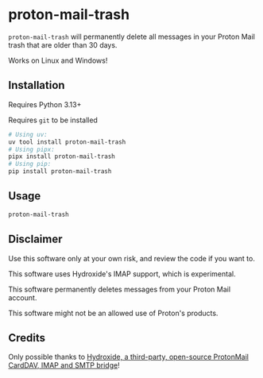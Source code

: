 # proton-mail-trash
`proton-mail-trash` will permanently delete all messages in your Proton Mail trash that are older than 30 days.

Works on Linux and Windows!

## Installation
Requires Python 3.13+

Requires `git` to be installed
```bash
# Using uv:
uv tool install proton-mail-trash
# Using pipx:
pipx install proton-mail-trash
# Using pip:
pip install proton-mail-trash
```

## Usage
```bash
proton-mail-trash
```

## Disclaimer
Use this software only at your own risk, and review the code if you want to.

This software uses Hydroxide's IMAP support, which is experimental.

This software permanently deletes messages from your Proton Mail account.

This software might not be an allowed use of Proton's products.

## Credits
Only possible thanks to [Hydroxide, a third-party, open-source ProtonMail CardDAV, IMAP and SMTP bridge](https://github.com/emersion/hydroxide)!
